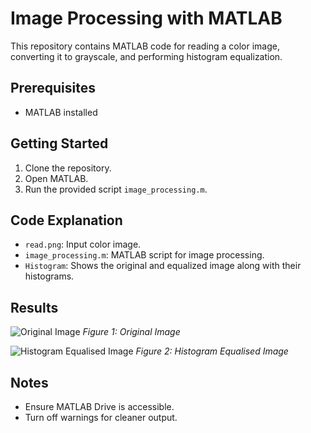 # Image Processing with MATLAB

This repository contains MATLAB code for reading a color image, converting it to grayscale, and performing histogram equalization.

## Prerequisites
- MATLAB installed

## Getting Started
1. Clone the repository.
2. Open MATLAB.
3. Run the provided script `image_processing.m`.

## Code Explanation
- `read.png`: Input color image.
- `image_processing.m`: MATLAB script for image processing.
- `Histogram`: Shows the original and equalized image along with their histograms.

## Results
![Original Image](/MATLAB%20Drive/read.png)
*Figure 1: Original Image*

![Histogram Equalised Image](/MATLAB%20Drive/eqImg.png)
*Figure 2: Histogram Equalised Image*

## Notes
- Ensure MATLAB Drive is accessible.
- Turn off warnings for cleaner output.
